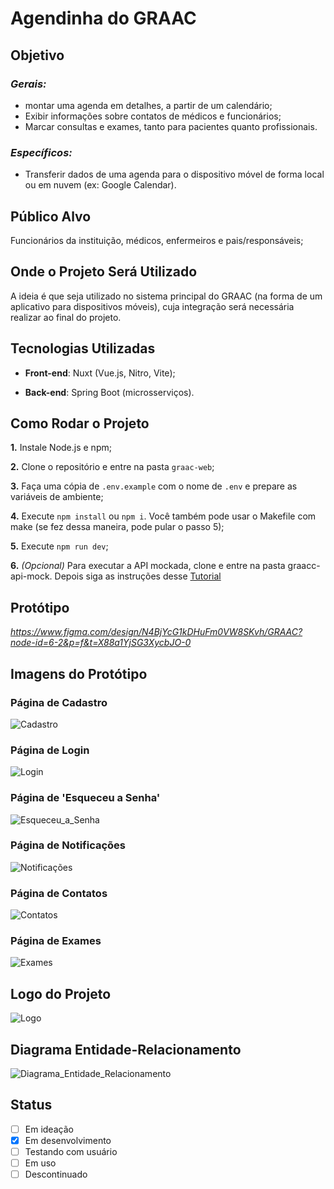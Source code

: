 # **Agendinha do GRAAC**

## **Objetivo**

### *Gerais:*

- montar uma agenda em detalhes, a partir de um calendário;
- Exibir informações sobre contatos de médicos e funcionários;
- Marcar consultas e exames, tanto para pacientes quanto profissionais.

### *Específicos:*

- Transferir dados de uma agenda para o dispositivo móvel de forma local ou em nuvem (ex: Google Calendar).

## **Público Alvo**

Funcionários da instituição, médicos, enfermeiros e pais/responsáveis;

## **Onde o Projeto Será Utilizado**

A ideia é que seja utilizado no sistema principal do GRAAC (na forma de um aplicativo para dispositivos móveis), cuja integração será necessária realizar ao final do projeto.

## **Tecnologias Utilizadas**

- **Front-end**: Nuxt (Vue.js, Nitro, Vite);

- **Back-end**: Spring Boot (microsserviços).

## **Como Rodar o Projeto**
**1.** Instale Node.js e npm;

**2.** Clone o repositório e entre na pasta `graac-web`;

**3.** Faça uma cópia de `.env.example` com o nome de `.env` e prepare as variáveis de ambiente;

**4.** Execute `npm install` ou `npm i`. Você também pode usar o Makefile com make (se fez dessa maneira, pode pular o passo 5);

**5.** Execute `npm run dev`;

**6.** *(Opcional)* Para executar a API mockada, clone e entre na pasta graacc-api-mock. Depois siga as instruções desse [Tutorial](*https://github.com/UnifespCodeLab/graacc-api-mock/blob/main/tutorial-wiremock.md*)

## **Protótipo**
*https://www.figma.com/design/N4BjYcG1kDHuFm0VW8SKvh/GRAAC?node-id=6-2&p=f&t=X88a1YjSG3XycbJO-0*

## **Imagens do Protótipo**

### **Página de Cadastro**

![Cadastro](./screenshots/print_cadastro.png)

### **Página de Login**

![Login](./screenshots/print_login.png)

### **Página de 'Esqueceu a Senha'**

![Esqueceu_a_Senha](./screenshots/print_senha.png)

### **Página de Notificações**

![Notificações](./screenshots/print_notificacoes.png)

### **Página de Contatos**

![Contatos](./screenshots/print_contatos.png)

### **Página de Exames**

![Exames](./screenshots/print_exames.png)

## **Logo do Projeto**

![Logo](./screenshots/logo_projeto.png)

## **Diagrama Entidade-Relacionamento**

![Diagrama_Entidade_Relacionamento](./public/diagrama_entidade-relacionamento.jpg)

## **Status**

- [ ] Em ideação
- [x] Em desenvolvimento
- [ ] Testando com usuário
- [ ] Em uso
- [ ] Descontinuado
